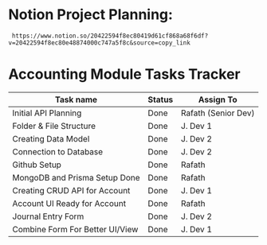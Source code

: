 # Notion Project Planning:

```
 https://www.notion.so/20422594f8ec80419d61cf868a68f6df?v=20422594f8ec80e48874000c747a5f8c&source=copy_link
```

# Accounting Module Tasks Tracker

| Task name                       | Status | Assign To           |
| ------------------------------- | ------ | ------------------- |
| Initial API Planning            | Done   | Rafath (Senior Dev) |
| Folder & File Structure         | Done   | J. Dev 1            |
| Creating Data Model             | Done   | J. Dev 2            |
| Connection to Database          | Done   | J. Dev 2            |
| Github Setup                    | Done   | Rafath              |
| MongoDB and Prisma Setup Done   | Done   | Rafath              |
| Creating CRUD API for Account   | Done   | J. Dev 1            |
| Account UI Ready for Account    | Done   | Rafath              |
| Journal Entry Form              | Done   | J. Dev 2            |
| Combine Form For Better UI/View | Done   | J. Dev 1            |
